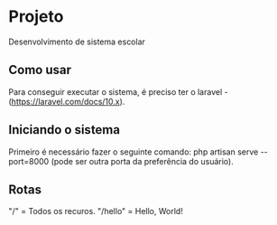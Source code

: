 # Projeto

Desenvolvimento de sistema escolar

## Como usar

Para conseguir executar o sistema, é preciso ter o laravel - (https://laravel.com/docs/10.x).

## Iniciando o sistema

Primeiro é necessário fazer o seguinte comando: php artisan serve --port=8000 (pode ser outra porta da preferência do usuário).

## Rotas

"/" = Todos os recuros.
"/hello" = Hello, World!